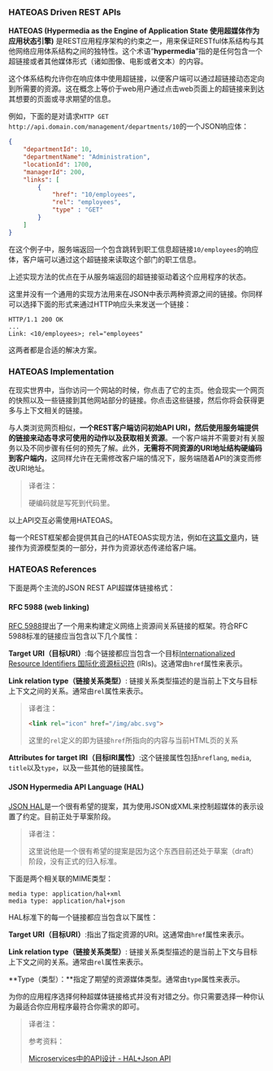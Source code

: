### HATEOAS Driven REST APIs

**HATEOAS (Hypermedia as the Engine of Application State 使用超媒体作为应用状态引擎)** 是REST应用程序架构的约束之一，用来保证RESTful体系结构与其他网络应用体系结构之间的独特性。这个术语“**hypermedia**”指的是任何包含一个超链接或者其他媒体形式（诸如图像、电影或者文本）的内容。

这个体系结构允许你在响应体中使用超链接，以便客户端可以通过超链接动态定向到所需要的资源。这在概念上等价于web用户通过点击web页面上的超链接来到达其想要的页面或寻求期望的信息。

例如，下面的是对请求`HTTP GET http://api.domain.com/management/departments/10`的一个JSON响应体：

```json
{
    "departmentId": 10,
    "departmentName": "Administration",
    "locationId": 1700,
    "managerId": 200,
    "links": [
        {
            "href": "10/employees",
            "rel": "employees",
            "type" : "GET"
        }
    ]
}
```

在这个例子中，服务端返回一个包含跳转到职工信息超链接`10/employees`的响应体，客户端可以通过这个超链接来读取这个部门的职工信息。

上述实现方法的优点在于从服务端返回的超链接驱动着这个应用程序的状态。

这里并没有一个通用的实现方法用来在JSON中表示两种资源之间的链接。你同样可以选择下面的形式来通过HTTP响应头来发送一个链接：

```
HTTP/1.1 200 OK
...
Link: <10/employees>; rel="employees"
```

这两者都是合适的解决方案。

### HATEOAS Implementation

在现实世界中，当你访问一个网站的时候，你点击了它的主页。他会现实一个网页的快照以及一些链接到其他网站部分的链接。你点击这些链接，然后你将会获得更多与上下文相关的链接。

与人类浏览网页相似，**一个REST客户端访问初始API URI，然后使用服务端提供的链接来动态寻求可使用的动作以及获取相关资源**。一个客户端并不需要对有关服务以及不同步骤有任何的预先了解。此外，**无需将不同资源的URI地址结构硬编码到客户端内**，这同样允许在无需修改客户端的情况下，服务端随着API的演变而修改URI地址。

> 译者注：
>
> 硬编码就是写死到代码里。

以上API交互必需使用HATEOAS。

每一个REST框架都会提供其自己的HATEOAS实现方法，例如在[这篇文章](https://howtodoinjava.com/resteasy/writing-restful-webservices-with-hateoas-using-jax-rs-and-jaxb-in-java/)内，链接作为资源模型类的一部分，并作为资源状态传递给客户端。

### HATEOAS References

下面是两个主流的JSON REST API超媒体链接格式：

#### RFC 5988 (web linking)

[RFC 5988](https://tools.ietf.org/html/rfc5988)提出了一个用来构建定义网络上资源间关系链接的框架。符合RFC 5988标准的链接应当包含以下几个属性：

**Target URI（目标URI）**:每个链接都应当包含一个目标[Internationalized Resource Identifiers 国际化资源标识符](https://en.wikipedia.org/wiki/Internationalized_Resource_Identifier) (IRIs)。这通常由`href`属性来表示。

**Link relation type（链接关系类型）**: 链接关系类型描述的是当前上下文与目标上下文之间的关系。通常由`rel`属性来表示。

> 译者注：
>
> ```html
> <link rel="icon" href="/img/abc.svg">
> ```
>
> 这里的`rel`定义的即为链接`href`所指向的内容与当前HTML页的关系

**Attributes for target IRI（目标IRI属性）**:这个链接属性包括`hreflang`, `media`, `title`以及`type`，以及一些其他的链接属性。 

#### JSON Hypermedia API Language (HAL)

[JSON HAL](https://en.wikipedia.org/wiki/Hypertext_Application_Language)是一个很有希望的提案，其为使用JSON或XML来控制超媒体的表示设置了约定。目前正处于草案阶段。

> 译者注：
>
> 这里说他是一个很有希望的提案是因为这个东西目前还处于草案（draft）阶段，没有正式的归入标准。

下面是两个相关联的MIME类型：

```
media type: application/hal+xml 
media type: application/hal+json
```

HAL标准下的每一个链接都应当包含以下属性：

**Target URI（目标URI）**:指出了指定资源的URI。这通常由`href`属性来表示。

**Link relation type（链接关系类型）**: 链接关系类型描述的是当前上下文与目标上下文之间的关系。通常由`rel`属性来表示。

**Type（类型）：**指定了期望的资源媒体类型。通常由`type`属性来表示。

为你的应用程序选择何种超媒体链接格式并没有对错之分。你只需要选择一种你认为最适合你应用程序最符合你需求的即可。

> 译者注：
>
> 参考资料：
>
> [Microservices中的API设计 - HAL+Json API](https://www.jianshu.com/p/faba6b57f915)